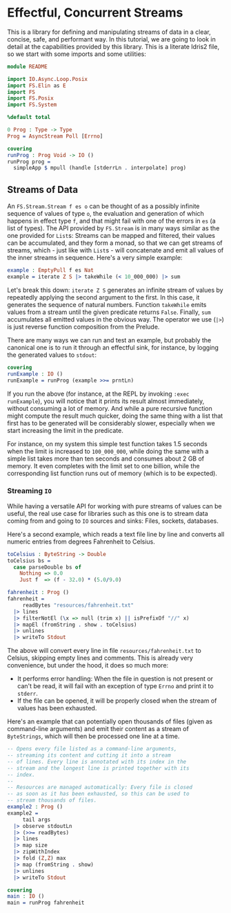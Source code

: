# Effectful, Concurrent Streams

This is a library for defining and manipulating streams of data in a clear, concise,
safe, and performant way. In this tutorial, we are going to look in detail
at the capabilities provided by this library. This is a literate Idris2 file,
so we start with some imports and some utilities:

```idris
module README

import IO.Async.Loop.Posix
import FS.Elin as E
import FS
import FS.Posix
import FS.System

%default total

0 Prog : Type -> Type
Prog = AsyncStream Poll [Errno]

covering
runProg : Prog Void -> IO ()
runProg prog =
  simpleApp $ mpull (handle [stderrLn . interpolate] prog)
```

## Streams of Data

An `FS.Stream.Stream f es o` can be thought of as a possibly infinite
sequence of values of type `o`, the evaluation and generation of which
happens in effect type `f`, and that might fail with one of the
errors in `es` (a list of types). The API provided by `FS.Stream` is
in many ways similar as the one provided for `List`s: Streams can
be mapped and filtered, their values can be accumulated, and they form
a monad, so that we can get streams of streams, which - just like with
`List`s - will concatenate and emit all values of the inner streams
in sequence. Here's a very simple example:

```idris
example : EmptyPull f es Nat
example = iterate Z S |> takeWhile (< 10_000_000) |> sum
```

Let's break this down: `iterate Z S` generates an infinite stream of
values by repeatedly applying the second argument to the first. In this case,
it generates the sequence of natural numbers. Function `takeWhile`
emits values from a stream until the given predicate returns `False`.
Finally, `sum` accumulates all emitted values in the obvious way.
The operator we use (`|>`) is just reverse function composition from
the Prelude.

There are many ways we can run and test an example, but probably the
canonical one is to run it through an effectful sink, for instance, by
logging the generated values to `stdout`:

```idris
covering
runExample : IO ()
runExample = runProg (example >>= prntLn)
```

If you run the above (for instance, at the REPL by invoking `:exec runExample`),
you will notice that it prints its result almost immediately, without
consuming a lot of memory. And while a pure recursive function might compute
the result much quicker, doing the same thing with a list that first
has to be generated will be considerably slower, especially when we start
increasing the limit in the predicate.

For instance, on my system this simple test function takes 1.5 seconds when
the limit is increased to `100_000_000`, while doing the same with a simple
list takes more than ten seconds and consumes about 2 GB of memory. It even
completes with the limit set to one billion, while the corresponding
list function runs out of memory (which is to be expected).

### Streaming `IO`

While having a versatile API for working with pure streams of values can be
useful, the real use case for libraries such as this one is to stream data
coming from and going to `IO` sources and sinks: Files, sockets, databases.

Here's a second example, which reads a text file line by line and converts
all numeric entries from degrees Fahrenheit to Celsius.

```idris
toCelsius : ByteString -> Double
toCelsius bs =
  case parseDouble bs of
    Nothing => 0.0
    Just f  => (f - 32.0) * (5.0/9.0)

fahrenheit : Prog ()
fahrenheit =
     readBytes "resources/fahrenheit.txt"
  |> lines
  |> filterNotEl (\x => null (trim x) || isPrefixOf "//" x)
  |> mapEl (fromString . show . toCelsius)
  |> unlines
  |> writeTo Stdout
```

The above will convert every line in file `resources/fahrenheit.txt`
to Celsius, skipping empty lines and comments. This is already very
convenience, but under the hood, it does so much more:

* It performs error handling: When the file in question is not present
  or can't be read, it will fail with an exception of type `Errno` and
  print it to `stderr`.
* If the file can be opened, it will be properly closed when the
  stream of values has been exhausted.

Here's an example that can potentially open thousands of files (given
as command-line arguments) and emit their content as a stream of
`ByteStrings`, which will then be processed one line at a time.

```idris
-- Opens every file listed as a command-line arguments,
-- streaming its content and cutting it into a stream
-- of lines. Every line is annotated with its index in the
-- stream and the longest line is printed together with its
-- index.
--
-- Resources are managed automatically: Every file is closed
-- as soon as it has been exhausted, so this can be used to
-- stream thousands of files.
example2 : Prog ()
example2 =
     tail args
  |> observe stdoutLn
  |> (>>= readBytes)
  |> lines
  |> map size
  |> zipWithIndex
  |> fold (Z,Z) max
  |> map (fromString . show)
  |> unlines
  |> writeTo Stdout

covering
main : IO ()
main = runProg fahrenheit
```
<!-- vi: filetype=idris2:syntax=markdown
-->
